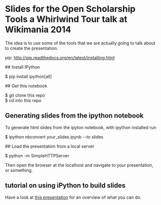 # Slides for the Open Scholarship Tools a Whirlwind Tour talk at Wikimania 2014

The idea is to use some of the tools that we are actually going to talk about to create the presentation. 

pip: http://pip.readthedocs.org/en/latest/installing.html

## Install IPython
>
$  pip install ipython[all]

## Get this notebook
>
$ git clone this repo  
$ cd into this repo

## Generating slides from the ipython notebook
To generate html slides from the ipyton notebook, with ipython installed run
> 
$ ipython nbconvert your_slides.ipynb --to slides

## Load the presentation from a local server 
>
$ python -m SimpleHTTPServer

Then open the browser at the localhost and navigate to your presentation, or something. 

## tutorial on using iPython to build slides
Have a look at [this presentation](http://damianavila.github.io/scipy2013_talks/index.html#/27/2) for an overview of what you can do. 
